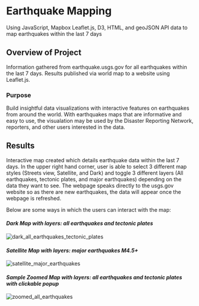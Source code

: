 # Earthquake Mapping

Using JavaScript, Mapbox Leaflet.js, D3, HTML, and geoJSON API data to map earthquakes within the last 7 days

## Overview of Project

Information gathered from earthquake.usgs.gov for all earthquakes within the last 7 days. Results published via world map to a website using Leaflet.js.

### Purpose

Build insightful data visualizations with interactive features on earthquakes from around the world. With earthquakes maps that are informative and easy to use, the visualation may be used by the Disaster Reporting Network, reporters, and other users interested in the data.

## Results

Interactive map created which details earthquake data within the last 7 days. In the upper right hand corner, user is able to select 3 different map styles (Streets view, Satellite, and Dark) and toggle 3 different layers (All earthquakes, tectonic plates, and major earthquakes) depending on the data they want to see. The webpage speaks directly to the usgs.gov website so as there are new earthquakes, the data will appear once the webpage is refreshed.

Below are some ways in which the users can interact with the map:

#### *Dark Map with layers: all earthquakes and tectonic plates*
![dark_all_earthquakes_tectonic_plates](https://user-images.githubusercontent.com/108373151/193431313-4ed781a2-9213-418e-b850-1875f601df09.jpg)

#### *Satellite Map with layers: major earthquakes M4.5+*
![satellite_major_earthquakes](https://user-images.githubusercontent.com/108373151/193431316-aa4621f8-bf26-4b43-b254-372aeb4d3576.jpg)

#### *Sample Zoomed Map with layers: all earthquakes and tectonic plates with clickable popup*
![zoomed_all_earthquakes](https://user-images.githubusercontent.com/108373151/193431359-1b7d32b7-9ea3-479d-bb39-a327f39f715f.jpg)